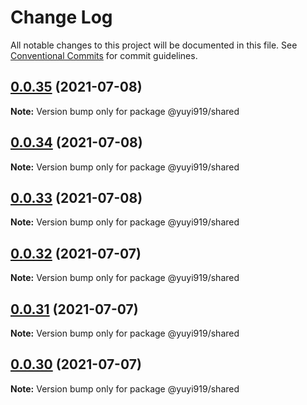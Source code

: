 # Change Log

All notable changes to this project will be documented in this file.
See [Conventional Commits](https://conventionalcommits.org) for commit guidelines.

## [0.0.35](https://github.com/yuyiRai/yuyi-core-next/compare/@yuyi919/shared@0.0.34...@yuyi919/shared@0.0.35) (2021-07-08)

**Note:** Version bump only for package @yuyi919/shared





## [0.0.34](https://github.com/yuyiRai/yuyi-core-next/compare/@yuyi919/shared@0.0.33...@yuyi919/shared@0.0.34) (2021-07-08)

**Note:** Version bump only for package @yuyi919/shared





## [0.0.33](https://github.com/yuyiRai/yuyi-core-next/compare/@yuyi919/shared@0.0.32...@yuyi919/shared@0.0.33) (2021-07-08)

**Note:** Version bump only for package @yuyi919/shared





## [0.0.32](https://github.com/yuyiRai/yuyi-core-next/compare/@yuyi919/shared@0.0.31...@yuyi919/shared@0.0.32) (2021-07-07)

**Note:** Version bump only for package @yuyi919/shared





## [0.0.31](https://github.com/yuyiRai/yuyi-core-next/compare/@yuyi919/shared@0.0.30...@yuyi919/shared@0.0.31) (2021-07-07)

**Note:** Version bump only for package @yuyi919/shared





## [0.0.30](https://github.com/yuyiRai/yuyi-core-next/compare/@yuyi919/shared@0.0.29...@yuyi919/shared@0.0.30) (2021-07-07)

**Note:** Version bump only for package @yuyi919/shared
